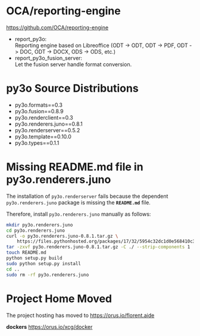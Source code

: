 # OCA/reporting-engine

https://github.com/OCA/reporting-engine

- report_py3o:  
Reporting engine based on Libreoffice (ODT -> ODT, ODT -> PDF, ODT -> DOC, ODT -> DOCX, ODS -> ODS, etc.)
- report_py3o_fusion_server:  
Let the fusion server handle format conversion.

# py3o Source Distributions

- py3o.formats==0.3
- py3o.fusion==0.8.9
- py3o.renderclient==0.3
- py3o.renderers.juno==0.8.1
- py3o.renderserver==0.5.2
- py3o.template==0.10.0
- py3o.types==0.1.1

# Missing README.md file in py3o.renderers.juno

The installation of `py3o.renderserver` fails because the dependent `py3o.renderers.juno` package is missing the **`README.md`** file.

Therefore, install `py3o.renderers.juno` manually as follows:

```bash
mkdir py3o.renderers.juno
cd py3o.renderers.juno
curl -o py3o.renderers.juno-0.8.1.tar.gz \
    https://files.pythonhosted.org/packages/17/32/5954c32dc1d0e568410c3dcb4f203f0c9d10dabf73b3e78acb90ee639e84/py3o.renderers.juno-0.8.1.tar.gz
tar -zxvf py3o.renderers.juno-0.8.1.tar.gz -C ./ --strip-components 1
touch README.md
python setup.py build
sudo python setup.py install
cd ..
sudo rm -rf py3o.renderers.juno
```

# Project Home Moved
The project hosting has moved to https://orus.io/florent.aide

**dockers**
https://orus.io/xcg/docker
